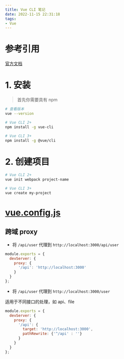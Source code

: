 ```yaml
---
title: Vue CLI 笔记
date: 2022-11-15 22:31:18
tags:
- Vue
---
```

# 参考引用

[官方文档](https://cli.vuejs.org/zh/guide/installation.html)

# 1. 安装
> 首先你需要具有 npm



```bash
# 查看版本
vue --version

# Vue CLI 2+
npm install -g vue-cli

# Vue CLI 3+
npm install -g @vue/cli
```

# 2. 创建项目

```bash
# Vue CLI 2+
vue init webpack project-name

# Vue CLI 3+
vue create my-project
```

# [vue.config.js](https://cli.vuejs.org/zh/config/#vue-config-js)

## 跨域 proxy
- 将 `/api/user` 代理到 `http://localhost:3000/api/user`

```js
module.exports = {
  devServer: {
    proxy: {
      '/api': 'http://localhost:3000'
    }
  }
};
```

- 将 `/api/user` 代理到 `http://localhost:3000/user`

适用于不同接口的处理，如 api、file
```js
module.exports = {
  devServer: {
    proxy: {
      '/api': {
        target: 'http://localhost:3000',
        pathRewrite: {'^/api' : ''}
      }
    }
  }
};
```

